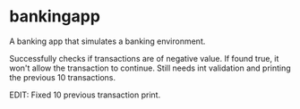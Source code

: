 # bankingapp
A banking app that simulates a banking environment.

Successfully checks if transactions are of negative value. If found true, it won't allow the transaction to continue. Still needs int validation and printing the previous 10 transactions.

EDIT: Fixed 10 previous transaction print.
